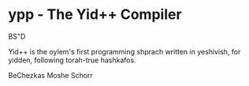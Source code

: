 # ypp - The Yid++ Compiler 
BS"D

Yid++ is the oylem's first programming shprach written in yeshivish, for yidden, following torah-true hashkafos.

BeChezkas Moshe Schorr
